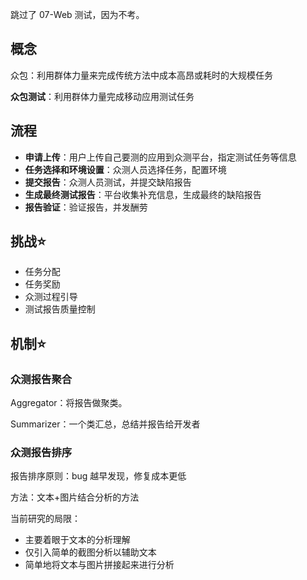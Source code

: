 跳过了 07-Web 测试，因为不考。

## 概念

众包：利用群体力量来完成传统方法中成本高昂或耗时的大规模任务

**众包测试**：利用群体力量完成移动应用测试任务

## 流程

- **申请上传**：用户上传自己要测的应用到众测平台，指定测试任务等信息
- **任务选择和环境设置**：众测人员选择任务，配置环境
- **提交报告**：众测人员测试，并提交缺陷报告
- **生成最终测试报告**：平台收集补充信息，生成最终的缺陷报告
- **报告验证**：验证报告，并发酬劳

## 挑战⭐

- 任务分配
- 任务奖励
- 众测过程引导
- 测试报告质量控制

## 机制⭐

### 众测报告聚合

Aggregator：将报告做聚类。

Summarizer：一个类汇总，总结并报告给开发者

### 众测报告排序

报告排序原则：bug 越早发现，修复成本更低

方法：文本+图片结合分析的方法

当前研究的局限：
- 主要着眼于文本的分析理解
- 仅引入简单的截图分析以辅助文本
- 简单地将文本与图片拼接起来进行分析